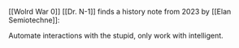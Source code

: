 [[Wolrd War 0]] [[Dr. N-1]] finds a history note from 2023 by [[Elan Semiotechne]]:

Automate interactions with the stupid, only work with intelligent.
